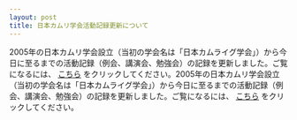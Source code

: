 ```yaml
---
layout: post
title: 日本カムリ学会活動記録更新について
---
```

2005年の日本カムリ学会設立（当初の学会名は「日本カムライグ学会」）から今日に至るまでの活動記録（例会、講演会、勉強会）の記録を更新しました。ご覧になるには、 [こちら](https://drive.google.com/open?id=1TpFtz8P2J9xt5AKnio2bCe3GZysijcnG0RNWoxGxuHE) をクリックしてください。2005年の日本カムリ学会設立（当初の学会名は「日本カムライグ学会」）から今日に至るまでの活動記録（例会、講演会、勉強会）の記録を更新しました。ご覧になるには、 [こちら](https://drive.google.com/open?id=1TpFtz8P2J9xt5AKnio2bCe3GZysijcnG0RNWoxGxuHE) をクリックしてください。
